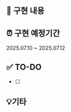 <!--
이슈 제목은 이 이슈의 주된 기능을 앞에 붙여서 작성해주세요. 라벨에는 모든 기능을 선택해주세요.
예시 : Feat: 이슈 제목
|---------|-------|-----------|--------|---------|------------|---------|------------|---------|------------|
|   Feat   |   Fix   |   Chore    |   Style  |   Docs  |  Refactor  |   Perf   |      Test     |      CI     |     Build    |
-->
## 📝 구현 내용


## ⏰ 구현 예정기간
<!-- 
구현 가능할 것 같은 예정 기간을 입력해주세요. 
(오래걸려도 됩니다. 본인이 가정했던 시간을 작성해주시면 됩니다.)
-->
2025.07.10 ~  2025.07.12

## ✅ TO-DO
- [ ] 

## 💡기타
